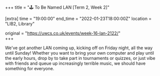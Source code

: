 +++
title = "🕹️ To Be Named LAN [Term 2, Week 2]"

[extra]
time = "19:00:00"
end_time = "2022-01-23T18:00:00Z"
location = "LIB2, Library"

original = "https://uwcs.co.uk/events/week-16-lan-2122/"    
+++

We've got another LAN coming up, kicking off on Friday night, all the way until Sunday\! Whether you want to bring your own computer and play until the early hours, drop by to take part in tournaments or quizzes, or just vibe with friends and queue up increasingly terrible music, we should have something for everyone.

